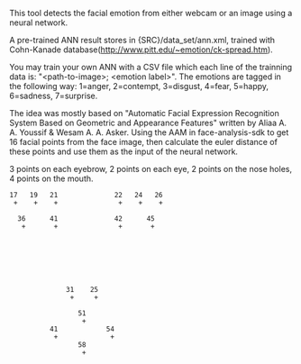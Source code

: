 This tool detects the facial emotion from either webcam or an image using a neural network.

A pre-trained ANN result stores in {SRC}/data_set/ann.xml, trained with Cohn-Kanade database(http://www.pitt.edu/~emotion/ck-spread.htm).

You may train your own ANN with a CSV file which each line of the trainning data is: "\<path-to-image\>; \<emotion label\>". The emotions are tagged in the following way: 1=anger, 2=contempt, 3=disgust, 4=fear, 5=happy, 6=sadness, 7=surprise.

The idea was mostly based on "Automatic Facial Expression Recognition System Based on Geometric and Appearance Features" written by Aliaa A. A. Youssif & Wesam A. A. Asker. Using the AAM in face-analysis-sdk to get 16 facial points from the face image, then calculate the euler distance of these points and use them as the input of the neural network.

3 points on each eyebrow, 2 points on each eye, 2 points on the nose holes, 4 points on the mouth.

    17   19   21              22   24   26
     +    +    +               +    +    +
                                        
      36      41              42      45       
       +       +               +       +
                                        
                                        
                                        
                                        
                                        
                                        
                                        
                  31    25        
                   +     +             
                          
                     51     
                      +                
              41            54
               +             +
                     58
                      +                

